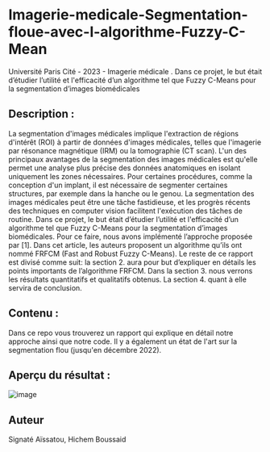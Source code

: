 # Imagerie-medicale-Segmentation-floue-avec-l-algorithme-Fuzzy-C-Mean
Université Paris Cité - 2023 - Imagerie médicale . Dans ce projet, le but était d’étudier l’utilité et l'efficacité d’un algorithme tel que Fuzzy C-Means pour la segmentation d’images biomédicales


## Description :
La segmentation d'images médicales implique l'extraction de régions d'intérêt (ROI) à partir
de données d'images médicales, telles que l'imagerie par résonance magnétique (IRM) ou la
tomographie (CT scan). L'un des principaux avantages de la segmentation des images
médicales est qu'elle permet une analyse plus précise des données anatomiques en isolant
uniquement les zones nécessaires. Pour certaines procédures, comme la conception d'un
implant, il est nécessaire de segmenter certaines structures, par exemple dans la hanche ou le
genou. La segmentation des images médicales peut être une tâche fastidieuse, et les progrès
récents des techniques en computer vision facilitent l'exécution des tâches de routine.
Dans ce projet, le but était d’étudier l’utilité et l'efficacité d’un algorithme tel que Fuzzy
C-Means pour la segmentation d’images biomédicales. Pour ce faire, nous avons implémenté
l’approche proposée par [1]. Dans cet article, les auteurs proposent un algorithme qu’ils ont
nommé FRFCM (Fast and Robust Fuzzy C-Means).
Le reste de ce rapport est divisé comme suit: la section 2. aura pour but d’expliquer en détails
les points importants de l’algorithme FRFCM. Dans la section 3. nous verrons les résultats
quantitatifs et qualitatifs obtenus. La section 4. quant à elle servira de conclusion.


## Contenu : 
Dans ce repo vous trouverez un rapport qui explique en détail notre approche ainsi que notre code. 
Il y a également un état de l'art sur la segmentation flou (jusqu'en décembre 2022). 

## Aperçu du résultat : 

![image](https://github.com/Calliope-commits/Imagerie-medicale-Segmentation-floue-avec-l-algorithme-Fuzzy-C-Mean/assets/61286710/67c49ee0-254c-4c94-971c-350249e84f1a)


## Auteur 

Signaté Aïssatou, Hichem Boussaid 
